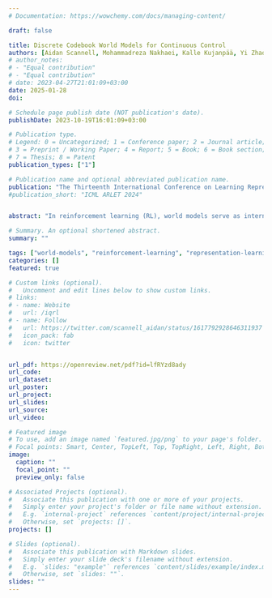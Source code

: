 ```yaml
---
# Documentation: https://wowchemy.com/docs/managing-content/

draft: false

title: Discrete Codebook World Models for Continuous Control
authors: [Aidan Scannell, Mohammadreza Nakhaei, Kalle Kujanpää, Yi Zhao, Kevin Luck, Arno Solin, Joni Pajarinen]
# author_notes:
# - "Equal contribution"
# - "Equal contribution"
# date: 2023-04-27T21:01:09+03:00
date: 2025-01-28
doi: 

# Schedule page publish date (NOT publication's date).
publishDate: 2023-10-19T16:01:09+03:00

# Publication type.
# Legend: 0 = Uncategorized; 1 = Conference paper; 2 = Journal article;
# 3 = Preprint / Working Paper; 4 = Report; 5 = Book; 6 = Book section;
# 7 = Thesis; 8 = Patent
publication_types: ["1"]

# Publication name and optional abbreviated publication name.
publication: "The Thirteenth International Conference on Learning Representations (ICLR)"
#publication_short: "ICML ARLET 2024"


abstract: "In reinforcement learning (RL), world models serve as internal simulators, enabling agents to predict environment dynamics and future outcomes in order to make informed decisions. While previous approaches leveraging discrete latent spaces, such as DreamerV3, have achieved strong performance in discrete action environments, they are typically outperformed in continuous control tasks by models with continuous latent spaces, like TD-MPC2. This paper explores the use of discrete latent spaces for continuous control with world models. Specifically, we demonstrate that quantized discrete codebook encodings are more effective representations for continuous control, compared to alternative encodings, such as one-hot and label-based encodings. Based on these insights, we introduce DCWM: Discrete Codebook World Model, a model-based RL method which surpasses recent state-of-the-art algorithms, including TD-MPC2 and DreamerV3, on continuous control benchmarks."

# Summary. An optional shortened abstract.
summary: ""

tags: ["world-models", "reinforcement-learning", "representation-learning", "self-supervised-learning", "continuous-control"]
categories: []
featured: true

# Custom links (optional).
#   Uncomment and edit lines below to show custom links.
# links:
# - name: Website
#   url: /iqrl
# - name: Follow
#   url: https://twitter.com/scannell_aidan/status/1617792928646311937
#   icon_pack: fab
#   icon: twitter


url_pdf: https://openreview.net/pdf?id=lfRYzd8ady
url_code: 
url_dataset:
url_poster: 
url_project:
url_slides:
url_source: 
url_video:

# Featured image
# To use, add an image named `featured.jpg/png` to your page's folder. 
# Focal points: Smart, Center, TopLeft, Top, TopRight, Left, Right, BottomLeft, Bottom, BottomRight.
image:
  caption: ""
  focal_point: ""
  preview_only: false

# Associated Projects (optional).
#   Associate this publication with one or more of your projects.
#   Simply enter your project's folder or file name without extension.
#   E.g. `internal-project` references `content/project/internal-project/index.md`.
#   Otherwise, set `projects: []`.
projects: []

# Slides (optional).
#   Associate this publication with Markdown slides.
#   Simply enter your slide deck's filename without extension.
#   E.g. `slides: "example"` references `content/slides/example/index.md`.
#   Otherwise, set `slides: ""`.
slides: ""
---
```

